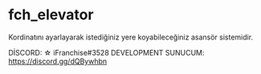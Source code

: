 # fch_elevator
Kordinatını ayarlayarak istediğiniz yere koyabileceğiniz asansör sistemidir.

DİSCORD: ☆ iFranchise#3528
DEVELOPMENT SUNUCUM: https://discord.gg/dQBywhbn

